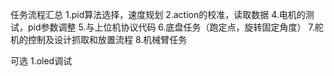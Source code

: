 任务流程汇总
1.pid算法选择，速度规划
2.action的校准，读取数据
4.电机的测试，pid参数调整
5.与上位机协议代码
6.底盘任务（跑定点，旋转固定角度）
7.舵机的控制及设计抓取和放置流程
8.机械臂任务

可选
1.oled调试
